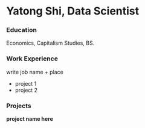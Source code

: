 # Yatong Shi, Data Scientist

### Education
Economics, Capitalism Studies, BS. 

### Work Experience 
write job name + place 
- project 1
- project 2

### Projects
**project name here**
